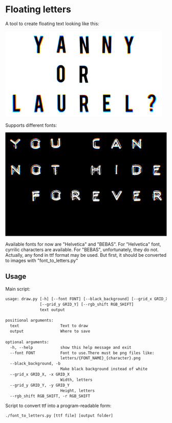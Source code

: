 # Floating letters

A tool to create floating text looking like this:

![alt text](examples/yanny.gif "Yanny")

Supports different fonts:

![alt text](examples/cannot.gif "Cannot")

Available fonts for now are "Helvetica" and "BEBAS".
For "Helvetica" font, cyrrilic characters are available.
For "BEBAS", unfortunately, they do not.
Actually, any fond in ttf format may be used.
But first, it should be converted to images with "font_to_letters.py"

## Usage

Main script:

```txt
usage: draw.py [-h] [--font FONT] [--black_background] [--grid_x GRID_X]
               [--grid_y GRID_Y] [--rgb_shift RGB_SHIFT]
               text output

positional arguments:
  text                  Text to draw
  output                Where to save

optional arguments:
  -h, --help            show this help message and exit
  --font FONT           Font to use.There must be png files like:
                        letters/{FONT_NAME}_{character}.png
  --black_background, -b
                        Make black background instead of white
  --grid_x GRID_X, -x GRID_X
                        Width, letters
  --grid_y GRID_Y, -y GRID_Y
                        Height, letters
  --rgb_shift RGB_SHIFT, -r RGB_SHIFT
```

Script to convert ttf into a program-readable form:

```txt
./font_to_letters.py [ttf file] [output folder]
```
